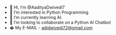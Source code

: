 - 👋 Hi, I’m @AadityaDwivedi7
- 👀 I’m interested in Python Programming
- 🌱 I’m currently learning AI.
- 💞️ I’m looking to collaborate on a Python AI Chatbot
- � My E-MAIL - adidwivedi72@gmail.com
